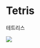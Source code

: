 # Tetris
테트리스
<div>
<img src="https://user-images.githubusercontent.com/72647319/102611498-60244900-4172-11eb-89e4-f18aa5043bdf.png">
</div>
